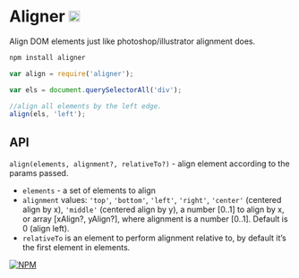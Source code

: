 # Aligner <a href="UNLICENSE"><img src="http://upload.wikimedia.org/wikipedia/commons/6/62/PD-icon.svg" width="20"/></a>

Align DOM elements just like photoshop/illustrator alignment does.

```js
npm install aligner
```

```js
var align = require('aligner');

var els = document.querySelectorAll('div');

//align all elements by the left edge.
align(els, 'left');
```


## API

`align(elements, alignment?, relativeTo?)` - align element according to the params passed.

* `elements` - a set of elements to align
* `alignment` values: `'top'`, `'bottom'`, `'left'`, `'right'`, `'center'` (centered align by x), `'middle'` (centered align by y), a number [0..1] to align by x, or array [xAlign?, yAlign?], where alignment is a number [0..1]. Default is 0 (align left).
* `relativeTo` is an element to perform alignment relative to, by default it’s the first element in elements.





[![NPM](https://nodei.co/npm/aligner.png?downloads=true&downloadRank=true&stars=true)](https://nodei.co/npm/aligner/)